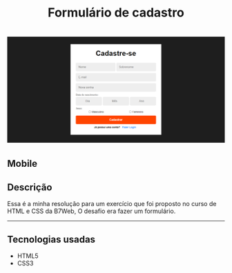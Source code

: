 <h1 align="center">
    Formulário de cadastro
</h1>

<h1>
    <img src="assets/images/page.png">
</h1>
<h2>Mobile</h2>

<h2>Descrição</h2>
<p>Essa é a minha resolução para um exercício que foi proposto no curso de HTML e CSS da B7Web, O desafio era fazer um formulário.</p>

_______________________________________________________________________________________________________________________
<h2>Tecnologias usadas</h2>
<ul>
    <li>HTML5</li>
    <li>CSS3</li>
</ul>